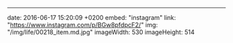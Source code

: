 ---
date: 2016-06-17 15:20:09 +0200
embed: "instagram"
link: "https://www.instagram.com/p/BGw8pfdpcF2/"
img: "/img/life/00218_item.md.jpg"
imageWidth: 530
imageHeight: 514
